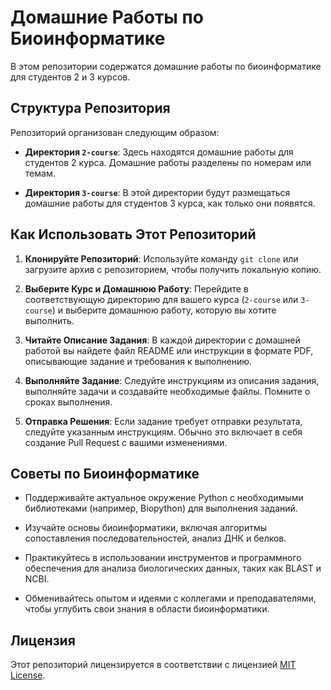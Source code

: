 # Домашние Работы по Биоинформатике

В этом репозитории содержатся домашние работы по биоинформатике для студентов 2 и 3 курсов.

## Структура Репозитория

Репозиторий организован следующим образом:

- **Директория `2-course`**: Здесь находятся домашние работы для студентов 2 курса. Домашние работы разделены по номерам или темам.

- **Директория `3-course`**: В этой директории будут размещаться домашние работы для студентов 3 курса, как только они появятся.

<!-- ## Содержание

### Домашние Работы для 2 Курса

1. **Домашняя Работа #1**: Описание задания для первой домашней работы, включая файлы и инструкции по выполнению, находятся в директории `2-course/homework-1`.

2. **Домашняя Работа #2**: Описание задания для второй домашней работы, включая файлы и инструкции по выполнению, находятся в директории `2-course/homework-2`. -->


## Как Использовать Этот Репозиторий

1. **Клонируйте Репозиторий**: Используйте команду `git clone` или загрузите архив с репозиторием, чтобы получить локальную копию.

2. **Выберите Курс и Домашнюю Работу**: Перейдите в соответствующую директорию для вашего курса (`2-course` или `3-course`) и выберите домашнюю работу, которую вы хотите выполнить.

3. **Читайте Описание Задания**: В каждой директории с домашней работой вы найдете файл README или инструкции в формате PDF, описывающие задание и требования к выполнению.

4. **Выполняйте Задание**: Следуйте инструкциям из описания задания, выполняйте задачи и создавайте необходимые файлы. Помните о сроках выполнения.

5. **Отправка Решения**: Если задание требует отправки результата, следуйте указанным инструкциям. Обычно это включает в себя создание Pull Request с вашими изменениями.

## Советы по Биоинформатике

- Поддерживайте актуальное окружение Python с необходимыми библиотеками (например, Biopython) для выполнения заданий.

- Изучайте основы биоинформатики, включая алгоритмы сопоставления последовательностей, анализ ДНК и белков.

- Практикуйтесь в использовании инструментов и программного обеспечения для анализа биологических данных, таких как BLAST и NCBI.

- Обменивайтесь опытом и идеями с коллегами и преподавателями, чтобы углубить свои знания в области биоинформатики.

## Лицензия

Этот репозиторий лицензируется в соответствии с лицензией [MIT License](LICENSE).
